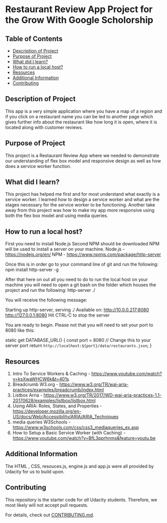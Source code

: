 # Restaurant Review App Project for the Grow With Google Scholorship

## Table of Contents

* [Description of Project](#description)
* [Purpose of Project](#purpose)
* [What did I learn?](#what)
* [How to run a local host?](#run)
* [Resources](#resources)
* [Additional Information](#additional)
* [Contributing](#contributing)

## Description of Project

This app is a very simple application where you have a map of a region and if you click on a restaurant name you can be led to another page which gives further info about the restaurant like how long it is open, where it is located along with customer reviews.

## Purpose of Project

This project is a Restaurant Review App where we needed to demonstrate our understanding of flex
box model and responsive design as well as how does a service worker function.

## What did I learn?

This project has helped me first and for most understand what exactly is a service worker. I learned how to design a service worker and what are the stages necessary for the service worker to be functioning.
Another take away from this project was how to make my app more responsive using both the flex box model and using media queries.  

## How to run a local host?

First you need to install Node.js
Second NPM should be downloaded
NPM will be used to install a server on your machine.
Node.js - https://nodejs.org/en/
NPM - https://www.npmjs.com/package/http-server

Once this is in order go to your command line of git and run the following:
npm install http-server -g

After that here on out all you need to do to run the local host on your machine you will need to open a git bash on the folder which houses the project and run the following:
http-server ./

 You will receive the following message:

 Starting up http-server, serving ./
Available on:
  http://10.0.0.217:8080
  http://127.0.0.1:8080
Hit CTRL-C to stop the server

You are ready to begin. Please not that you will need to set your port to 8080 like this:

static get DATABASE_URL() {
  const port = 8080 // Change this to your server port
  return `http://localhost:${port}/data/restaurants.json`;
}


## Resources

1. Intro To Service Workers & Caching - https://www.youtube.com/watch?v=ksXwaWHCW6k&t=401s
2. Breadcrumb W3.org - https://www.w3.org/TR/wai-aria-practices/examples/breadcrumb/index.html
3. Listbox Arria - https://www.w3.org/TR/2017/WD-wai-aria-practices-1.1-20170628/examples/listbox/listbox.html
4. Using ARIA: Roles, States, and Properties - https://developer.mozilla.org/en-US/docs/Web/Accessibility/ARIA/ARIA_Techniques
5. media queries W3Schools - https://www.w3schools.com/css/css3_mediaqueries_ex.asp
6. How to Setup a Basic Service Worker (with Caching) - https://www.youtube.com/watch?v=BfL3pprhnms&feature=youtu.be


## Additional Information

The HTML , CSS, resouces.js, engine.js and app.js were all provided by Udacity for us to build upon.
## Contributing

This repository is the starter code for _all_ Udacity students. Therefore, we most likely will not accept pull requests.

For details, check out [CONTRIBUTING.md](CONTRIBUTING.md).
